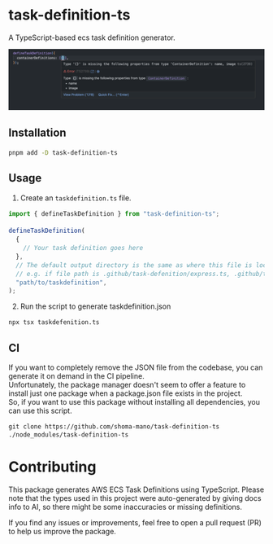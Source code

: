 # task-definition-ts

A TypeScript-based ecs task definition generator.

![alt text](https://raw.githubusercontent.com/shoma-mano/task-definition-ts/main/image.png)

## Installation

```bash
pnpm add -D task-definition-ts
```

## Usage

1. Create an `taskdefinition.ts` file.

```typescript
import { defineTaskDefinition } from "task-definition-ts";

defineTaskDefinition(
  {
    // Your task definition goes here
  },
  // The default output directory is the same as where this file is located
  // e.g. if file path is .github/task-defenition/express.ts, .github/task-defenition/express.json is generated.
  "path/to/taskdefinition",
);
```

2. Run the script to generate taskdefinition.json

```bash
npx tsx taskdefenition.ts
```

## CI

If you want to completely remove the JSON file from the codebase, you can generate it on demand in the CI pipeline.  
Unfortunately, the package manager doesn't seem to offer a feature to install just one package when a package.json file exists in the project.  
So, if you want to use this package without installing all dependencies, you can use this script.

```shell
git clone https://github.com/shoma-mano/task-definition-ts ./node_modules/task-definition-ts
```

# Contributing

This package generates AWS ECS Task Definitions using TypeScript. Please note that the types used in this project were auto-generated by giving docs info to AI, so there might be some inaccuracies or missing definitions.

If you find any issues or improvements, feel free to open a pull request (PR) to help us improve the package.
